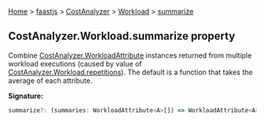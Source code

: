 [Home](./index) &gt; [faastjs](./faastjs.md) &gt; [CostAnalyzer](./faastjs.costanalyzer.md) &gt; [Workload](./faastjs.costanalyzer.workload.md) &gt; [summarize](./faastjs.costanalyzer.workload.summarize.md)

## CostAnalyzer.Workload.summarize property

Combine [CostAnalyzer.WorkloadAttribute](./faastjs.costanalyzer.workloadattribute.md) instances returned from multiple workload executions (caused by value of [CostAnalyzer.Workload.repetitions](./faastjs.costanalyzer.workload.repetitions.md)<!-- -->). The default is a function that takes the average of each attribute.

<b>Signature:</b>

```typescript
summarize?: (summaries: WorkloadAttribute<A>[]) => WorkloadAttribute<A>;
```
